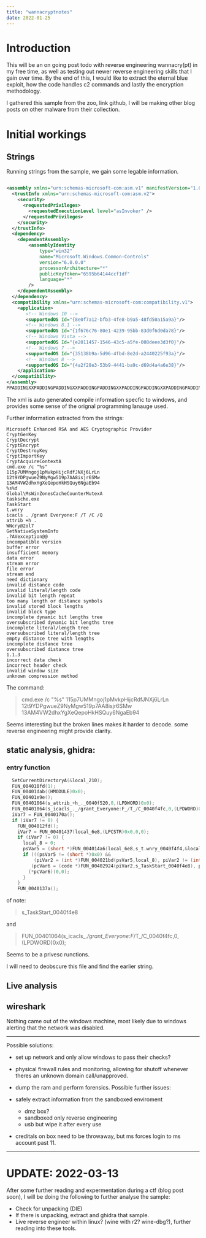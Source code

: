 ```yaml
---
title: "wannacryptnotes"
date: 2022-01-25
---
```


# Introduction 
This will be an on going post todo with reverse engineering wannacry(pt) in my free time, as well as testing out newer reverse engineering skills that I gain over time.
By the end of this, I would like to extract the eternal blue exploit, how the code handles c2 commands and lastly the encryption methodology.

I gathered this sample from the zoo, link github, I will be making other blog posts on other malware from their collection.

# Initial workings

## Strings
Running strings from the sample, we gain some legable information.
```xml

<assembly xmlns="urn:schemas-microsoft-com:asm.v1" manifestVersion="1.0">
  <trustInfo xmlns="urn:schemas-microsoft-com:asm.v2">
    <security>
      <requestedPrivileges>
        <requestedExecutionLevel level="asInvoker" />
      </requestedPrivileges>
    </security>
  </trustInfo>
  <dependency>
    <dependentAssembly>
        <assemblyIdentity
            type="win32"
            name="Microsoft.Windows.Common-Controls"
            version="6.0.0.0"
            processorArchitecture="*"
            publicKeyToken="6595b64144ccf1df"
            language="*"
        />
    </dependentAssembly>
  </dependency>
  <compatibility xmlns="urn:schemas-microsoft-com:compatibility.v1">
    <application> 
       <!-- Windows 10 --> 
       <supportedOS Id="{8e0f7a12-bfb3-4fe8-b9a5-48fd50a15a9a}"/>
       <!-- Windows 8.1 -->
       <supportedOS Id="{1f676c76-80e1-4239-95bb-83d0f6d0da78}"/>
       <!-- Windows Vista -->
       <supportedOS Id="{e2011457-1546-43c5-a5fe-008deee3d3f0}"/> 
       <!-- Windows 7 -->
       <supportedOS Id="{35138b9a-5d96-4fbd-8e2d-a2440225f93a}"/>
       <!-- Windows 8 -->
       <supportedOS Id="{4a2f28e3-53b9-4441-ba9c-d69d4a4a6e38}"/>
    </application> 
  </compatibility>
</assembly>
PPADDINGXXPADDINGPADDINGXXPADDINGPADDINGXXPADDINGPADDINGXXPADDINGPADDINGXXPADDINGPADDINGXXPADDING

```

The xml is auto generated compile information specfic to windows, and provides some sense of the orignal programming lanauge used.

Further information extracted from the strings:
```
Microsoft Enhanced RSA and AES Cryptographic Provider
CryptGenKey
CryptDecrypt
CryptEncrypt
CryptDestroyKey
CryptImportKey
CryptAcquireContextA
cmd.exe /c "%s"
115p7UMMngoj1pMvkpHijcRdfJNXj6LrLn
12t9YDPgwueZ9NyMgw519p7AA8isjr6SMw
13AM4VW2dhxYgXeQepoHkHSQuy6NgaEb94
%s%d
Global\MsWinZonesCacheCounterMutexA
tasksche.exe
TaskStart
t.wnry
icacls . /grant Everyone:F /T /C /Q
attrib +h .
WNcry@2ol7
GetNativeSystemInfo
.?AVexception@@
incompatible version
buffer error
insufficient memory
data error
stream error
file error
stream end
need dictionary
invalid distance code
invalid literal/length code
invalid bit length repeat
too many length or distance symbols
invalid stored block lengths
invalid block type
incomplete dynamic bit lengths tree
oversubscribed dynamic bit lengths tree
incomplete literal/length tree
oversubscribed literal/length tree
empty distance tree with lengths
incomplete distance tree
oversubscribed distance tree
1.1.3
incorrect data check
incorrect header check
invalid window size
unknown compression method
```
The command:
> cmd.exe /c "%s"
115p7UMMngoj1pMvkpHijcRdfJNXj6LrLn
12t9YDPgwueZ9NyMgw519p7AA8isjr6SMw
13AM4VW2dhxYgXeQepoHkHSQuy6NgaEb94


Seems interesting but the broken lines makes it harder to decode. some reverse engineering might provide clarity.

## static analysis, ghidra: 

### entry function
```c
  SetCurrentDirectoryA(&local_210);
  FUN_004010fd(1);
  FUN_00401dab((HMODULE)0x0);
  FUN_00401e9e();
  FUN_00401064(s_attrib_+h_._0040f520,0,(LPDWORD)0x0);
  FUN_00401064(s_icacls_._/grant_Everyone:F_/T_/C_0040f4fc,0,(LPDWORD)0x0);
  iVar7 = FUN_0040170a();
  if (iVar7 != 0) {
    FUN_004012fd();
    iVar7 = FUN_00401437(local_6e8,(LPCSTR)0x0,0,0);
    if (iVar7 != 0) {
      local_8 = 0;
      psVar5 = (short *)FUN_004014a6(local_6e8,s_t.wnry_0040f4f4,&local_8);
      if (((psVar5 != (short *)0x0) &&
          (piVar2 = (int *)FUN_004021bd(psVar5,local_8), piVar2 != (int *)0x0)) &&
         (pcVar6 = (code *)FUN_00402924(piVar2,s_TaskStart_0040f4e8), pcVar6 != (code *)0x0)) {
        (*pcVar6)(0,0);
      }
    }
    FUN_0040137a();
```
of note:
> s_TaskStart_0040f4e8

and
> FUN_00401064(s_icacls_._/grant_Everyone:F_/T_/C_0040f4fc,0,(LPDWORD)0x0);

Seems to be a privesc runctions.

I will need to deobscure this file and find the earlier string.


## Live analysis

## wireshark 

Nothing came out of the windows machine, most likely due to windows alerting that the network was disabled.




---

Possible solutions:
- set up network and only allow windows to pass their checks?
- physical firewall rules and monitoring, allowing for shutoff whenever theres an unknown domain call/unapproved.
- dump the ram and perform forensics.
Possible further issues:
- safely extract information from the sandboxed enviroment
	- dmz box?
	- sandboxed only reverse engineering
	- usb but wipe it after every use

- creditals on box need to be throwaway, but ms forces login to ms account past 11.



---

# UPDATE: 2022-03-13

After some further reading and expermentation during a ctf (blog post soon), I will be doing the following to further analyse the sample:
- Check for unpacking (DIE)
- If there is unpacking, extract and ghidra that sample.
- Live reverse engineer within linux? (wine with r2? wine-dbg?), further reading into these tools.


